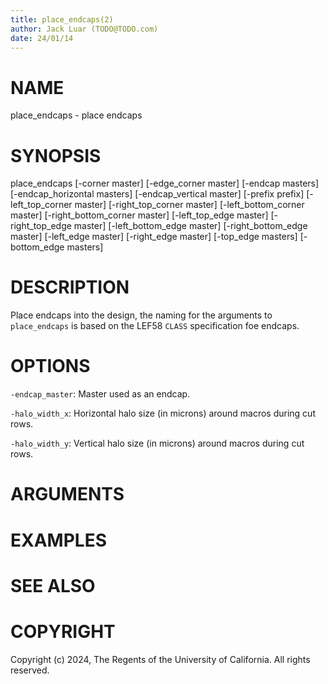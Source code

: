 ```yaml
---
title: place_endcaps(2)
author: Jack Luar (TODO@TODO.com)
date: 24/01/14
---
```


# NAME

place_endcaps - place endcaps

# SYNOPSIS

place_endcaps
    [-corner master]
    [-edge_corner master]
    [-endcap masters]
    [-endcap_horizontal masters]
    [-endcap_vertical master]
    [-prefix prefix]
    [-left_top_corner master]
    [-right_top_corner master]
    [-left_bottom_corner master]
    [-right_bottom_corner master]
    [-left_top_edge master]
    [-right_top_edge master]
    [-left_bottom_edge master]
    [-right_bottom_edge master]
    [-left_edge master]
    [-right_edge master]
    [-top_edge masters]
    [-bottom_edge masters]


# DESCRIPTION

Place endcaps into the design, the naming for the arguments to `place_endcaps` is based on the 
LEF58 `CLASS` specification foe endcaps.

# OPTIONS

`-endcap_master`:  Master used as an endcap.

`-halo_width_x`:  Horizontal halo size (in microns) around macros during cut rows.

`-halo_width_y`:  Vertical halo size (in microns) around macros during cut rows.

# ARGUMENTS

# EXAMPLES

# SEE ALSO

# COPYRIGHT

Copyright (c) 2024, The Regents of the University of California. All rights reserved.
